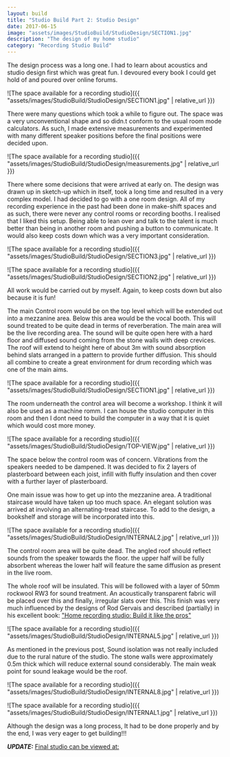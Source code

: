 ```yaml
---
layout: build
title: "Studio Build Part 2: Studio Design"
date: 2017-06-15
image: "assets/images/StudioBuild/StudioDesign/SECTION1.jpg" 
description: "The design of my home studio"
category: "Recording Studio Build"
---
```

The design process was a long one. I had to learn about acoustics and studio design first which was great fun. I devoured every book I could get hold of and poured over online forums. 

![The space available for a recording studio]({{ "assets/images/StudioBuild/StudioDesign/SECTION1.jpg" | relative_url }})

There were many questions which took a while to figure out. The space was a very unconventional shape and so didn.t conform to the usual room mode calculators. As such, I made extensive measurements and experimented with many different speaker positions before the final positions were decided upon.

![The space available for a recording studio]({{ "assets/images/StudioBuild/StudioDesign/measurements.jpg" | relative_url }})

There where some decisions that were arrived at early on. The design was drawn up in sketch-up which in itself, took a long time and resulted in a very complex model. I had decided to go with a one room design. All of my recording experience in the past had been done in make-shift spaces and as such, there were never any control rooms or recording booths. I realised that I liked this setup. Being able to lean over and talk to the talent is much better than being in another room and pushing a button to communicate. It would also keep costs down which was a very important consideration.

![The space available for a recording studio]({{ "assets/images/StudioBuild/StudioDesign/SECTION3.jpg" | relative_url }})

![The space available for a recording studio]({{ "assets/images/StudioBuild/StudioDesign/SECTION2.jpg" | relative_url }})

All work would be carried out by myself. Again, to keep costs down but also because it is fun!

The main Control room would be on the top level which will be extended out into a mezzanine area. Below this area would be the vocal booth. This will sound treated to be quite dead in terms of reverberation. The main area will be the live recording area. The sound will be quite open here with a hard floor and diffused sound coming from the stone walls with deep crevices. The roof will extend to height here of about 3m with sound absorption behind slats arranged in a pattern to provide further diffusion. This should all combine to create a great environment for drum recording which was one of the main aims.

![The space available for a recording studio]({{ "assets/images/StudioBuild/StudioDesign/SECTION1.jpg" | relative_url }})

The room underneath the control area will become a workshop. I think it will also be used as a machine romm. I can house the studio computer in this room and then I dont need to build the computer in a way that it is quiet which would cost more money.

![The space available for a recording studio]({{ "assets/images/StudioBuild/StudioDesign/TOP-VIEW.jpg" | relative_url }})

The space below the control room was of concern. Vibrations from the speakers needed to be dampened. It was decided to fix 2 layers of plasterboard between each joist, infill with fluffy insulation and then cover with a further layer of plasterboard.

One main issue was how to get up into the mezzanine area. A traditional staircase would have taken up too much space. An elegant solution was arrived at involving an alternating-tread staircase. To add to the design, a bookshelf and storage will be incorporated into this.

![The space available for a recording studio]({{ "assets/images/StudioBuild/StudioDesign/INTERNAL2.jpg" | relative_url }})

The control room area will be quite dead. The angled roof should reflect sounds from the speaker towards the floor. the upper half will be fully absorbent whereas the lower half will feature the same diffusion as present in the live room.

The whole roof will be insulated. This will be followed with a layer of 50mm rockwool RW3 for sound treatment. An acoustically transparent fabric will be placed over this and finally, irregular slats over this. This finish was very much influenced by the designs of Rod Gervais and described (partially) in his excellent book: ["Home recording studio: Build it like the pros"](https://www.amazon.co.uk/Home-Recording-Studio-Build-Like/dp/1598630342)

![The space available for a recording studio]({{ "assets/images/StudioBuild/StudioDesign/INTERNAL5.jpg" | relative_url }})

As mentioned in the previous post, Sound isolation was not really included due to the rural nature of the studio. The stone walls were approximately 0.5m thick which will reduce external sound considerably. The main weak point for sound leakage would be the roof.

![The space available for a recording studio]({{ "assets/images/StudioBuild/StudioDesign/INTERNAL8.jpg" | relative_url }})

![The space available for a recording studio]({{ "assets/images/StudioBuild/StudioDesign/INTERNAL1.jpg" | relative_url }})

Although the design was a long process, It had to be done properly and by the end, I was very eager to get building!!!

<em><strong>UPDATE:</strong></em>
[Final studio can be viewed at:](file:///C:/GitHub/studiomoomoo/index.html)

